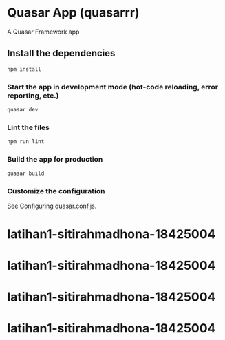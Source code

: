 # Quasar App (quasarrr)

A Quasar Framework app

## Install the dependencies
```bash
npm install
```

### Start the app in development mode (hot-code reloading, error reporting, etc.)
```bash
quasar dev
```

### Lint the files
```bash
npm run lint
```

### Build the app for production
```bash
quasar build
```

### Customize the configuration
See [Configuring quasar.conf.js](https://quasar.dev/quasar-cli/quasar-conf-js).
# latihan1-sitirahmadhona-18425004
# latihan1-sitirahmadhona-18425004
# latihan1-sitirahmadhona-18425004
# latihan1-sitirahmadhona-18425004
